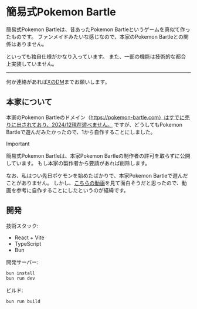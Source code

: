 # 簡易式Pokemon Bartle
簡易式Pokemon Bartleは、昔あったPokemon Bartleというゲームを真似て作ったものです。
ファンメイドみたいな感じなので、本家のPokemon Bartleとの関係はありません。

といっても独自仕様がかなり入っています。
また、一部の機能は技術的な都合上実装していません。

---

何か連絡があれば[XのDM](https://x.com/n1_code)までお願いします。

## 本家について

本家のPokemon Bartleのドメイン（https://pokemon-bartle.com）はすでに売りに出されており、2024/12現在遊べません。
ですが、どうしてもPokemon Bartleで遊んだみたかったので、1から自作することにしました。

> [!IMPORTANT]
> 簡易式Pokemon Bartleは、本家Pokemon Bartleの制作者の許可を取らずに公開しています。
もし本家の製作者から要請があれば削除します。

なお、私はつい先日ポケモンを始めたばかりで、本家Pokemon Bartleで遊んだことがありません。
しかし、[こちらの動画](https://www.youtube.com/watch?v=DzlT5uxKxLA)を見て面白そうだと思ったので、動画を参考に自作することにしたというのが経緯です。

## 開発
技術スタック:
- React + Vite
- TypeScript
- Bun

開発サーバー:
```sh
bun install
bun run dev
```

ビルド:

```sh
bun run build
```
